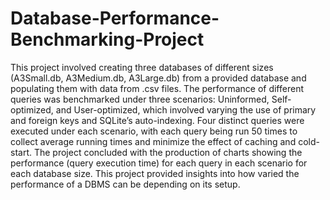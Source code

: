 # Database-Performance-Benchmarking-Project
This project involved creating three databases of different sizes (A3Small.db, A3Medium.db, A3Large.db) from a provided database and populating them with data from .csv files. The performance of different queries was benchmarked under three scenarios: Uninformed, Self-optimized, and User-optimized, which involved varying the use of primary and foreign keys and SQLite’s auto-indexing. Four distinct queries were executed under each scenario, with each query being run 50 times to collect average running times and minimize the effect of caching and cold-start. The project concluded with the production of charts showing the performance (query execution time) for each query in each scenario for each database size. This project provided insights into how varied the performance of a DBMS can be depending on its setup.
